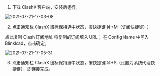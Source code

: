 1. 下载 ClashX 客户端，安装后运行。

![2021-07-21-17-03-08](/images/2021-07-21-17-03-08.png)

2. 点击通知栏 ClashX 图标保持选中状态，按快捷键 ⌘+M（订阅快捷键）；

点此复制 Clash 订阅地址
将复制的订阅填入 URL；
在 Config Name 中写入 Blinkload，点击确定。

![2021-07-21-17-05-31](/images/2021-07-21-17-05-31.png)

3. 点击通知栏 ClashX 图标保持选中状态，按快捷键 ⌘+S（设置为系统代理快捷键），即连接完成。


<!--stackedit_data:
eyJoaXN0b3J5IjpbMTI0NjYxMDAxMF19
-->